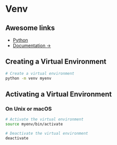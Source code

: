 
# Venv

## Awesome links

- [Python](../languages/python.md)
- [Documentation ->](https://docs.python.org/3/library/venv.html)

## Creating a Virtual Environment

```bash
# Create a virtual environment
python -m venv myenv
```

## Activating a Virtual Environment

### On Unix or macOS

```bash
# Activate the virtual environment
source myenv/bin/activate

# Deactivate the virtual environment
deactivate
```